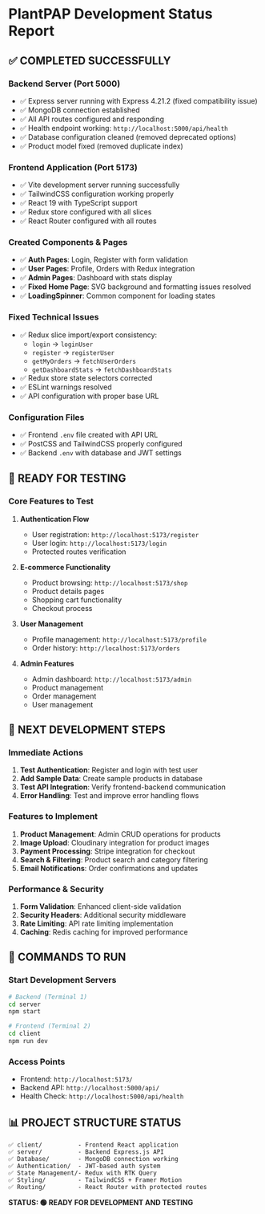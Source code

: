 # PlantPAP Development Status Report

## ✅ COMPLETED SUCCESSFULLY

### Backend Server (Port 5000)
- ✅ Express server running with Express 4.21.2 (fixed compatibility issue)
- ✅ MongoDB connection established
- ✅ All API routes configured and responding
- ✅ Health endpoint working: `http://localhost:5000/api/health`
- ✅ Database configuration cleaned (removed deprecated options)
- ✅ Product model fixed (removed duplicate index)

### Frontend Application (Port 5173)
- ✅ Vite development server running successfully
- ✅ TailwindCSS configuration working properly
- ✅ React 19 with TypeScript support
- ✅ Redux store configured with all slices
- ✅ React Router configured with all routes

### Created Components & Pages
- ✅ **Auth Pages**: Login, Register with form validation
- ✅ **User Pages**: Profile, Orders with Redux integration  
- ✅ **Admin Pages**: Dashboard with stats display
- ✅ **Fixed Home Page**: SVG background and formatting issues resolved
- ✅ **LoadingSpinner**: Common component for loading states

### Fixed Technical Issues
- ✅ Redux slice import/export consistency:
  - `login` → `loginUser`
  - `register` → `registerUser`
  - `getMyOrders` → `fetchUserOrders`
  - `getDashboardStats` → `fetchDashboardStats`
- ✅ Redux store state selectors corrected
- ✅ ESLint warnings resolved
- ✅ API configuration with proper base URL

### Configuration Files
- ✅ Frontend `.env` file created with API URL
- ✅ PostCSS and TailwindCSS properly configured
- ✅ Backend `.env` with database and JWT settings

## 🧪 READY FOR TESTING

### Core Features to Test
1. **Authentication Flow**
   - User registration: `http://localhost:5173/register`
   - User login: `http://localhost:5173/login`
   - Protected routes verification

2. **E-commerce Functionality**
   - Product browsing: `http://localhost:5173/shop`
   - Product details pages
   - Shopping cart functionality
   - Checkout process

3. **User Management**
   - Profile management: `http://localhost:5173/profile`
   - Order history: `http://localhost:5173/orders`

4. **Admin Features**
   - Admin dashboard: `http://localhost:5173/admin`
   - Product management
   - Order management
   - User management

## 🚀 NEXT DEVELOPMENT STEPS

### Immediate Actions
1. **Test Authentication**: Register and login with test user
2. **Add Sample Data**: Create sample products in database
3. **Test API Integration**: Verify frontend-backend communication
4. **Error Handling**: Test and improve error handling flows

### Features to Implement
1. **Product Management**: Admin CRUD operations for products
2. **Image Upload**: Cloudinary integration for product images
3. **Payment Processing**: Stripe integration for checkout
4. **Search & Filtering**: Product search and category filtering
5. **Email Notifications**: Order confirmations and updates

### Performance & Security
1. **Form Validation**: Enhanced client-side validation
2. **Security Headers**: Additional security middleware
3. **Rate Limiting**: API rate limiting implementation
4. **Caching**: Redis caching for improved performance

## 📝 COMMANDS TO RUN

### Start Development Servers
```bash
# Backend (Terminal 1)
cd server
npm start

# Frontend (Terminal 2)  
cd client
npm run dev
```

### Access Points
- Frontend: `http://localhost:5173/`
- Backend API: `http://localhost:5000/api/`
- Health Check: `http://localhost:5000/api/health`

## 📊 PROJECT STRUCTURE STATUS

```
✅ client/          - Frontend React application
✅ server/          - Backend Express.js API
✅ Database/        - MongoDB connection working
✅ Authentication/  - JWT-based auth system
✅ State Management/- Redux with RTK Query
✅ Styling/         - TailwindCSS + Framer Motion
✅ Routing/         - React Router with protected routes
```

**STATUS: 🟢 READY FOR DEVELOPMENT AND TESTING**
